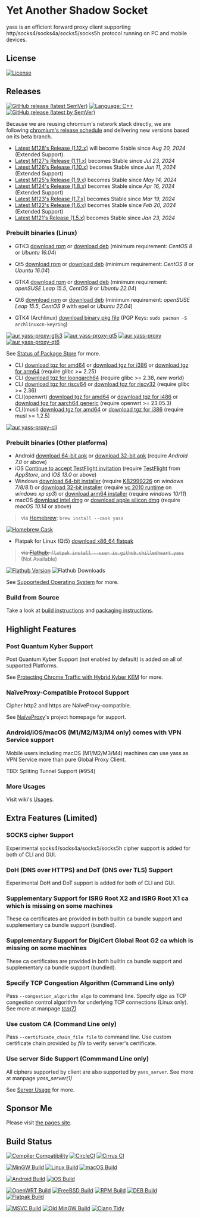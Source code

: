 # Yet Another Shadow Socket

yass is an efficient forward proxy client supporting http/socks4/socks4a/socks5/socks5h protocol running on PC and mobile devices.

## License
[![License](https://img.shields.io/github/license/Chilledheart/yass)][license-link]

## Releases

[![GitHub release (latest SemVer)](https://img.shields.io/github/v/release/Chilledheart/yass)](https://github.com/Chilledheart/yass/releases)
[![Language: C++](https://img.shields.io/github/languages/top/Chilledheart/yass.svg)](https://github.com/Chilledheart/yass/search?l=cpp)
[![GitHub release (latest by SemVer)](https://img.shields.io/github/downloads/Chilledheart/yass/latest/total)](https://github.com/Chilledheart/yass/releases/latest)

Because we are reusing chromium's network stack directly,
we are following [chromium's release schedule](https://chromiumdash.appspot.com/schedule) and delivering new versions based on its beta branch.

- [Latest M128's Release (1.12.x)](https://github.com/Chilledheart/yass/releases/tag/1.12.3) will become Stable since _Aug 20, 2024_ (Extended Support).
- [Latest M127's Release (1.11.x)](https://github.com/Chilledheart/yass/releases/tag/1.11.5) becomes Stable since _Jul 23, 2024_
- [Latest M126's Release (1.10.x)](https://github.com/Chilledheart/yass/releases/tag/1.10.7) becomes Stable since _Jun 11, 2024_ (Extended Support)
- [Latest M125's Release (1.9.x)](https://github.com/Chilledheart/yass/releases/tag/1.9.7) becomes Stable since _May 14, 2024_
- [Latest M124's Release (1.8.x)](https://github.com/Chilledheart/yass/releases/tag/1.8.7) becomes Stable since _Apr 16, 2024_ (Extended Support)
- [Latest M123's Release (1.7.x)](https://github.com/Chilledheart/yass/releases/tag/1.7.7) becomes Stable since _Mar 19, 2024_
- [Latest M122's Release (1.6.x)](https://github.com/Chilledheart/yass/releases/tag/1.6.5) becomes Stable since _Feb 20, 2024_ (Extended Support)
- [Latest M121's Release (1.5.x)](https://github.com/Chilledheart/yass/releases/tag/1.5.24) becomes Stable since _Jan 23, 2024_

### Prebuilt binaries (Linux)
- GTK3 [download rpm][gtk3_rpm_url] or [download deb][gtk3_deb_url] (minimum requirement: _CentOS 8_ or _Ubuntu 16.04_)
- Qt5 [download rpm][qt5_rpm_url] or [download deb][qt5_deb_url] (minimum requirement: _CentOS 8_ or _Ubuntu 16.04_)
- GTK4 [download rpm][gtk4_rpm_url] or [download deb][gtk4_deb_url] (minimum requirement: _openSUSE Leap 15.5_, _CentOS 9_ or _Ubuntu 22.04_)
- Qt6 [download rpm][qt6_rpm_url] or [download deb][qt6_deb_url] (minimum requirement: _openSUSE Leap 15.5_, _CentOS 9_ with epel or _Ubuntu 22.04_)

- GTK4 (Archlinux) [download binary pkg file][gtk4_arch_url] (PGP Keys: `sudo pacman -S archlinuxcn-keyring`)

[![aur yass-proxy-gtk3](https://img.shields.io/aur/version/yass-proxy-gtk3)](https://aur.archlinux.org/packages/yass-proxy-gtk3)
[![aur yass-proxy-qt5](https://img.shields.io/aur/version/yass-proxy-qt5)](https://aur.archlinux.org/packages/yass-proxy-qt5)
[![aur yass-proxy](https://img.shields.io/aur/version/yass-proxy)](https://aur.archlinux.org/packages/yass-proxy)
[![aur yass-proxy-qt6](https://img.shields.io/aur/version/yass-proxy-qt6)](https://aur.archlinux.org/packages/yass-proxy-qt6)

See [Status of Package Store](https://github.com/Chilledheart/yass/wiki/Status-of-Package-Store) for more.

- CLI [download tgz for amd64][cli_tgz_amd64_url] or [download tgz for i386][cli_tgz_i386_url] or [download tgz for arm64][cli_tgz_arm64_url] (require glibc >= 2.25)
- CLI [download tgz for loongarch64][cli_tgz_loongarch64_url] (require glibc >= 2.38, _new world_)
- CLI [download tgz for riscv64][cli_tgz_riscv64_url] or [download tgz for riscv32][cli_tgz_riscv32_url] (require glibc >= 2.36)
- CLI(openwrt) [download tgz for amd64][cli_openwrt_amd64_url] or [download tgz for i486][cli_openwrt_i486_url] or [download tgz for aarch64 generic][cli_openwrt_aarch64_url] (require openwrt >= 23.05.3)
- CLI(musl) [download tgz for amd64][cli_musl_amd64_url] or [download tgz for i386][cli_musl_i386_url] (require musl >= 1.2.5)

[![aur yass-proxy-cli](https://img.shields.io/aur/version/yass-proxy-cli)](https://aur.archlinux.org/packages/yass-proxy-cli)

### Prebuilt binaries (Other platforms)
- Android [download 64-bit apk][android_64_apk_url] or [download 32-bit apk][android_32_apk_url] (require _Android 7.0_ or above)
- iOS [Continue to accept TestFlight invitation][ios_testflight_invitation] (require [TestFlight][ios_testflight_appstore_url] from _AppStore_, and _iOS 13.0_ or above)
- Windows [download 64-bit installer][windows_64_installer_url] (require [KB2999226] on _windows 7/8/8.1_) or [download 32-bit installer][windows_32_installer_url] (require [vc 2010 runtime][vs2010_x86] on _windows xp sp3_) or [download arm64 installer][windows_arm64_installer_url] (require _windows 10/11_)
- macOS [download intel dmg][macos_intel_dmg_url] or [download apple silicon dmg][macos_arm_dmg_url] (require _macOS 10.14_ or above)
> via [Homebrew](https://brew.sh): `brew install --cask yass`

[![Homebrew Cask](https://img.shields.io/homebrew/cask/v/yass)](https://formulae.brew.sh/cask/yass)

- Flatpak for Linux (Qt5) [download x86_64 flatpak][qt5_flatpak_x86_64_url]

> ~~via [Flathub](https://flathub.org): `flatpak install --user io.github.chilledheart.yass`~~ (Not Available)

[![Flathub Version](https://img.shields.io/flathub/v/io.github.chilledheart.yass)](https://flathub.org/apps/io.github.chilledheart.yass)
![Flathub Downloads](https://img.shields.io/flathub/downloads/io.github.chilledheart.yass)

See [Supporteded Operating System](https://github.com/Chilledheart/yass/wiki/Supported-Operating-System) for more.

### Build from Source
Take a look at [build instructions](BUILDING.md) and [packaging instructions](PACKAGING.md).

## Highlight Features

### Post Quantum Kyber Support
Post Quantum Kyber Support (not enabled by default) is added on all of supported Platforms.

See [Protecting Chrome Traffic with Hybrid Kyber KEM](https://blog.chromium.org/2023/08/protecting-chrome-traffic-with-hybrid.html) for more.

### NaïveProxy-Compatible Protocol Support
Cipher http2 and https are NaïveProxy-compatible.

See [NaïveProxy](https://github.com/klzgrad/naiveproxy)'s project homepage for support.

### Android/iOS/macOS (M1/M2/M3/M4 only) comes with VPN Service support
Mobile users including macOS (M1/M2/M3/M4) machines can use yass as VPN Service more than pure Global Proxy Client.

TBD: Spliting Tunnel Support (#954)

### More Usages
Visit wiki's [Usages](https://github.com/Chilledheart/yass/wiki/Usage).

## Extra Features (Limited)

### SOCKS cipher Support
Experimental socks4/socks4a/socks5/socks5h cipher support is added for both of CLI and GUI.

### DoH (DNS over HTTPS) and DoT (DNS over TLS) Support
Experimental DoH and DoT support is added for both of CLI and GUI.

### Supplementary Support for ISRG Root X2 and ISRG Root X1 ca which is missing on some machines
These ca certificates are provided in both builtin ca bundle support and supplementary ca bundle support (bundled).

### Supplementary Support for DigiCert Global Root G2 ca which is missing on some machines
These ca certificates are provided in both builtin ca bundle support and supplementary ca bundle support (bundled).

### Specify TCP Congestion Algorithm (Command Line only)
Pass `--congestion_algorithm algo` to command line.
Specify _algo_ as TCP congestion control algorithm for underlying TCP connections (Linux only).
See more at manpage [_tcp(7)_](https://linux.die.net/man/7/tcp)

### Use custom CA (Command Line only)
Pass `--certificate_chain_file file` to command line.
Use custom certificate chain provided by _file_ to verify server's certificate.

### Use server Side Support (Commmand Line only)
All ciphers supported by client are also supported by `yass_server`.
See more at manpage _yass_server(1)_

See [Server Usage](https://github.com/Chilledheart/yass/wiki/Usage:-server-setup) for more.

## Sponsor Me
Please visit [the pages site](https://letshack.info).

## Build Status

[![Compiler Compatibility](https://github.com/Chilledheart/yass/actions/workflows/compiler.yml/badge.svg)](https://github.com/Chilledheart/yass/actions/workflows/compiler.yml)
[![CircleCI](https://img.shields.io/circleci/build/github/Chilledheart/yass/develop?logo=circleci&&label=Sanitizers%20and%20Ubuntu%20arm)](https://circleci.com/gh/Chilledheart/yass/?branch=develop)
[![Cirrus CI](https://img.shields.io/cirrus/github/Chilledheart/yass/develop?logo=cirrusci&&label=FreeBSD%20and%20macOS)](https://cirrus-ci.com/github/Chilledheart/yass/develop)

[![MinGW Build](https://github.com/Chilledheart/yass/actions/workflows/releases-mingw-new.yml/badge.svg)](https://github.com/Chilledheart/yass/actions/workflows/releases-mingw-new.yml)
[![Linux Build](https://github.com/Chilledheart/yass/actions/workflows/releases-linux-binary.yml/badge.svg)](https://github.com/Chilledheart/yass/actions/workflows/releases-linux-binary.yml)
[![macOS Build](https://github.com/Chilledheart/yass/actions/workflows/releases-macos.yml/badge.svg)](https://github.com/Chilledheart/yass/actions/workflows/releases-macos.yml)

[![Android Build](https://github.com/Chilledheart/yass/actions/workflows/releases-android-binary.yml/badge.svg)](https://github.com/Chilledheart/yass/actions/workflows/releases-android-binary.yml)
[![iOS Build](https://github.com/Chilledheart/yass/actions/workflows/releases-ios.yml/badge.svg)](https://github.com/Chilledheart/yass/actions/workflows/releases-ios.yml)

[![OpenWRT Build](https://github.com/Chilledheart/yass/actions/workflows/releases-openwrt-binary.yml/badge.svg)](https://github.com/Chilledheart/yass/actions/workflows/releases-openwrt-binary.yml)
[![FreeBSD Build](https://github.com/Chilledheart/yass/actions/workflows/releases-freebsd-binary.yml/badge.svg)](https://github.com/Chilledheart/yass/actions/workflows/releases-freebsd-binary.yml)
[![RPM Build](https://github.com/Chilledheart/yass/actions/workflows/releases-rpm.yml/badge.svg)](https://github.com/Chilledheart/yass/actions/workflows/releases-rpm.yml)
[![DEB Build](https://github.com/Chilledheart/yass/actions/workflows/releases-deb.yml/badge.svg)](https://github.com/Chilledheart/yass/actions/workflows/releases-deb.yml)
[![Flatpak Build](https://github.com/Chilledheart/yass/actions/workflows/releases-flatpak.yml/badge.svg)](https://github.com/Chilledheart/yass/actions/workflows/releases-flatpak.yml)

[![MSVC Build](https://github.com/Chilledheart/yass/actions/workflows/releases-windows.yml/badge.svg)](https://github.com/Chilledheart/yass/actions/workflows/releases-windows.yml)
[![Old MinGW Build](https://github.com/Chilledheart/yass/actions/workflows/releases-mingw.yml/badge.svg)](https://github.com/Chilledheart/yass/actions/workflows/releases-mingw.yml)
[![Clang Tidy](https://github.com/Chilledheart/yass/actions/workflows/clang-tidy.yml/badge.svg)](https://github.com/Chilledheart/yass/actions/workflows/clang-tidy.yml)

[license-link]: LICENSE

[gtk3_rpm_url]: https://github.com/Chilledheart/yass/releases/download/1.12.3/yass-gtk3.el8.x86_64.1.12.3.rpm
[gtk3_deb_url]: https://github.com/Chilledheart/yass/releases/download/1.12.3/yass-gtk3-ubuntu-16.04-xenial_amd64.1.12.3.deb
[qt5_rpm_url]: https://github.com/Chilledheart/yass/releases/download/1.12.3/yass-qt5.el8.x86_64.1.12.3.rpm
[qt5_deb_url]: https://github.com/Chilledheart/yass/releases/download/1.12.3/yass-qt5-ubuntu-16.04-xenial_amd64.1.12.3.deb
[gtk4_rpm_url]: https://github.com/Chilledheart/yass/releases/download/1.12.3/yass-gtk4.lp155.x86_64.1.12.3.rpm
[gtk4_deb_url]: https://github.com/Chilledheart/yass/releases/download/1.12.3/yass-gtk4-ubuntu-22.04-jammy_amd64.1.12.3.deb
[qt6_rpm_url]: https://github.com/Chilledheart/yass/releases/download/1.12.3/yass-qt6.lp155.x86_64.1.12.3.rpm
[qt6_deb_url]: https://github.com/Chilledheart/yass/releases/download/1.12.3/yass-qt6-ubuntu-22.04-jammy_amd64.1.12.3.deb

[qt5_flatpak_x86_64_url]: https://github.com/Chilledheart/yass/releases/download/1.12.3/yass-x86_64-1.12.3.flatpak
[gtk4_arch_url]: https://repo.archlinuxcn.org/x86_64/yass-proxy-1.12.3-1-x86_64.pkg.tar.zst

[cli_tgz_amd64_url]: https://github.com/Chilledheart/yass/releases/download/1.12.3/yass_cli-linux-release-amd64-1.12.3.tgz
[cli_tgz_i386_url]: https://github.com/Chilledheart/yass/releases/download/1.12.3/yass_cli-linux-release-amd64-1.12.3.tgz
[cli_tgz_arm64_url]: https://github.com/Chilledheart/yass/releases/download/1.12.3/yass_cli-linux-release-arm64-1.12.3.tgz
[cli_tgz_loongarch64_url]: https://github.com/Chilledheart/yass/releases/download/1.12.3/yass_cli-linux-release-loongarch64-1.12.3.tgz
[cli_tgz_riscv64_url]: https://github.com/Chilledheart/yass/releases/download/1.12.3/yass_cli-linux-release-riscv64-1.12.3.tgz
[cli_tgz_riscv32_url]: https://github.com/Chilledheart/yass/releases/download/1.12.3/yass_cli-linux-release-riscv32-1.12.3.tgz

[cli_openwrt_amd64_url]: https://github.com/Chilledheart/yass/releases/download/1.12.3/yass_cli-linux-openwrt-release-x86_64-1.12.3.tgz
[cli_openwrt_i486_url]: https://github.com/Chilledheart/yass/releases/download/1.12.3/yass_cli-linux-openwrt-release-i486-1.12.3.tgz
[cli_openwrt_aarch64_url]: https://github.com/Chilledheart/yass/releases/download/1.12.3/yass_cli-linux-openwrt-release-aarch64-1.12.3.tgz

[cli_musl_amd64_url]: https://github.com/Chilledheart/yass/releases/download/1.12.3/yass_cli-linux-musl-release-amd64-1.12.3.tgz
[cli_musl_i386_url]: https://github.com/Chilledheart/yass/releases/download/1.12.3/yass_cli-linux-musl-release-i386-1.12.3.tgz

[ios_testflight_invitation]: https://testflight.apple.com/join/6AkiEq09
[ios_testflight_appstore_url]: https://apps.apple.com/us/app/testflight/id899247664
[android_64_apk_url]: https://github.com/Chilledheart/yass/releases/download/1.12.3/yass-android-release-arm64-1.12.3.apk
[android_32_apk_url]: https://github.com/Chilledheart/yass/releases/download/1.12.3/yass-android-release-arm-1.12.3.apk
[KB2999226]: https://support.microsoft.com/en-us/topic/update-for-universal-c-runtime-in-windows-c0514201-7fe6-95a3-b0a5-287930f3560c
[vs2010_x86]: https://download.microsoft.com/download/1/6/5/165255E7-1014-4D0A-B094-B6A430A6BFFC/vcredist_x86.exe
[windows_64_installer_url]: https://github.com/Chilledheart/yass/releases/download/1.12.3/yass-mingw-win7-release-x86_64-1.12.3-system-installer.exe
[windows_32_installer_url]: https://github.com/Chilledheart/yass/releases/download/1.12.3/yass-mingw-winxp-release-i686-1.12.3-system-installer.exe
[windows_arm64_installer_url]: https://github.com/Chilledheart/yass/releases/download/1.12.3/yass-mingw-release-aarch64-1.12.3-system-installer.exe
[macos_intel_dmg_url]: https://github.com/Chilledheart/yass/releases/download/1.12.3/yass-macos-release-x64-1.12.3.dmg
[macos_arm_dmg_url]: https://github.com/Chilledheart/yass/releases/download/1.12.3/yass-macos-release-arm64-1.12.3.dmg

